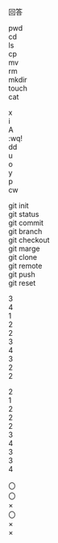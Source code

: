 回答

pwd  
cd  
ls  
cp  
mv  
rm  
mkdir  
touch  
cat  
  
x  
i  
A  
:wq!  
dd  
u  
o  
y  
p  
cw  

git init  
git status  
git commit  
git branch  
git checkout  
git marge  
git clone  
git remote  
git push  
git reset  
  
3  
4  
1  
2  
2  
3  
4  
3  
2  
2  
  
2  
1  
2  
2  
2  
3  
4  
3  
3  
4  
  
〇  
〇  
×  
〇  
×  
×  






